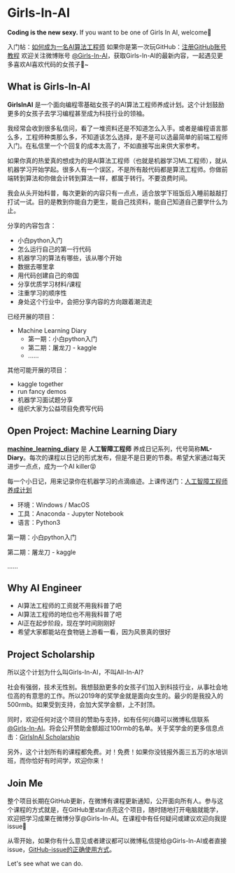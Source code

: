 # Girls-In-AI
**Coding is the new sexy.** 
If you want to be one of Girls In AI, welcome👏

入门帖：[如何成为一名AI算法工程师](https://m.weibo.cn/status/4289240508237933?)
如果你是第一次玩GitHub：[注册GitHub账号教程](https://github.com/YZHANG1270/Girls-In-AI/blob/master/tools/github/signup.md)
欢迎关注微博账号 [@Girls-In-AI](https://m.weibo.cn/profile/2650740963)，获取Girls-In-AI的最新内容，一起遇见更多喜欢AI喜欢代码的女孩子🙌~


## What is Girls-In-AI

**GirlsInAI** 是一个面向编程零基础女孩子的AI算法工程师养成计划。这个计划鼓励更多的女孩子去学习编程甚至成为科技行业的领袖。

我经常会收到很多私信问，看了一堆资料还是不知道怎么入手。或者是编程语言那么多，工程师种类那么多，不知道该怎么选择，是不是可以选最简单的前端工程师入门。在私信里一个个回复的成本太高了，不如直接写出来供大家参考。

如果你真的热爱真的想成为的是AI算法工程师（也就是机器学习ML工程师），就从机器学习开始学起。很多人有一个误区，不是所有敲代码都是算法工程师。你做前端转到算法和你做会计转到算法一样，都属于转行。不要浪费时间。

我会从头开始科普，每次更新的内容只有一点点，适合放学下班饭后入睡前敲敲打打试一试。目的是教到你能自力更生，能自己找资料，能自己知道自己要学什么为止。

分享的内容包含：

- 小白python入门
- 怎么运行自己的第一行代码
- 机器学习的算法有哪些，该从哪个开始
- 数据去哪里拿
- 用代码创建自己的帝国
- 分享优质学习材料/课程
- 注重学习的顺序性
- 身处这个行业中，会把分享内容的方向跟着潮流走



已经开展的项目：

- Machine Learning Diary
  - 第一期：小白python入门
  - 第二期：屠龙刀 - kaggle
  - ......

其他可能开展的项目：

- kaggle together
- run fancy demos
- 机器学习面试题分享
- 组织大家为公益项目免费写代码



## Open Project: Machine Learning Diary

**[machine_learning_diary](https://github.com/YZHANG1270/Girls-In-AI/tree/master/machine_learning_diary)** 是 **人工智障工程师** 养成日记系列，代号简称**ML-Diary**。每次的课程以日记的形式发布，但是不是日更的节奏。希望大家通过每天进步一点点，成为一个AI killer😝

每一个小日记，用来记录你在机器学习的点滴痕迹。上课传送门：[人工智障工程师养成计划](https://github.com/YZHANG1270/Girls-In-AI/blob/master/machine_learning_diary/README.md) 

- 环境：Windows / MacOS
- 工具：Anaconda - Jupyter Notebook
- 语言：Python3



第一期：小白python入门

第二期：屠龙刀 - kaggle

......





## Why AI Engineer

- AI算法工程师的工资就不用我科普了吧
- AI算法工程师的地位也不用我科普了吧
- AI正在起步阶段，现在学时间刚刚好
- 希望大家都能站在食物链上游看一看，因为风景真的很好





## Project Scholarship

所以这个计划为什么叫Girls-In-AI，不叫All-In-AI?

社会有强弱，技术无性别。我想鼓励更多的女孩子们加入到科技行业，从事社会地位高的有意思的工作。所以2019年的奖学金就是面向女生的。最少的是我投入的500rmb。如果受到支持，会加大奖学金额，上不封顶。

同时，欢迎任何对这个项目的赞助与支持，如有任何兴趣可以微博私信联系 [@Girls-In-AI](https://m.weibo.cn/profile/2650740963)。将会公开赞助金额超过100rmb的名单。关于奖学金的更多信息点击：[GirlsInAI Scholarship](https://github.com/YZHANG1270/Girls-In-AI/blob/master/scholarship/README.md)

另外，这个计划所有的课程都免费。对！免费！如果你没钱报外面三五万的水培训班，而你恰好有时间学，欢迎你来！





## Join Me

整个项目长期在GitHub更新，在微博有课程更新通知，公开面向所有人。参与这个课程的方式就是，在GitHub里star点亮这个项目，随时随地打开电脑就能学，欢迎把学习成果在微博分享@Girls-In-AI。在课程中有任何疑问或建议欢迎向我提issue👧

从零开始，如果你有什么意见或者建议都可以微博私信提给@Girls-In-AI或者直接issue，[GitHub-issue的正确使用方式](https://github.com/YZHANG1270/Girls-In-AI/blob/master/tools/github/issue.md)。 

Let's see what we can do.
